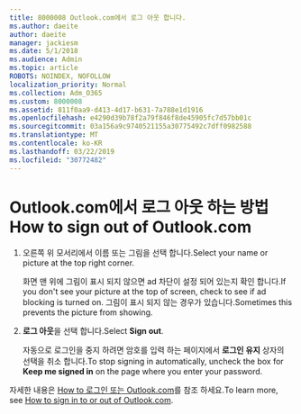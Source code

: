 ```yaml
---
title: 8000008 Outlook.com에서 로그 아웃 합니다.
ms.author: daeite
author: daeite
manager: jackiesm
ms.date: 5/1/2018
ms.audience: Admin
ms.topic: article
ROBOTS: NOINDEX, NOFOLLOW
localization_priority: Normal
ms.collection: Adm_O365
ms.custom: 8000008
ms.assetid: 811f0aa9-d413-4d17-b631-7a788e1d1916
ms.openlocfilehash: e4290d39b78f2a79f846f8de45905fc7d57bb01c
ms.sourcegitcommit: 03a156a9c9740521155a30775492c7dff0982588
ms.translationtype: MT
ms.contentlocale: ko-KR
ms.lasthandoff: 03/22/2019
ms.locfileid: "30772482"
---
```

# <a name="how-to-sign-out-of-outlookcom"></a><span data-ttu-id="be1f4-102">Outlook.com에서 로그 아웃 하는 방법</span><span class="sxs-lookup"><span data-stu-id="be1f4-102">How to sign out of Outlook.com</span></span>

1. <span data-ttu-id="be1f4-103">오른쪽 위 모서리에서 이름 또는 그림을 선택 합니다.</span><span class="sxs-lookup"><span data-stu-id="be1f4-103">Select your name or picture at the top right corner.</span></span>
    
    <span data-ttu-id="be1f4-104">화면 맨 위에 그림이 표시 되지 않으면 ad 차단이 설정 되어 있는지 확인 합니다.</span><span class="sxs-lookup"><span data-stu-id="be1f4-104">If you don't see your picture at the top of screen, check to see if ad blocking is turned on.</span></span> <span data-ttu-id="be1f4-105">그림이 표시 되지 않는 경우가 있습니다.</span><span class="sxs-lookup"><span data-stu-id="be1f4-105">Sometimes this prevents the picture from showing.</span></span>
    
2. <span data-ttu-id="be1f4-106">**로그 아웃**을 선택 합니다.</span><span class="sxs-lookup"><span data-stu-id="be1f4-106">Select **Sign out**.</span></span> 
    
    <span data-ttu-id="be1f4-107">자동으로 로그인을 중지 하려면 암호를 입력 하는 페이지에서 **로그인 유지** 상자의 선택을 취소 합니다.</span><span class="sxs-lookup"><span data-stu-id="be1f4-107">To stop signing in automatically, uncheck the box for **Keep me signed in** on the page where you enter your password.</span></span> 
    
<span data-ttu-id="be1f4-108">자세한 내용은 [How to 로그인 또는 Outlook.com](https://go.microsoft.com/fwlink/p/?linkid=873113)를 참조 하세요.</span><span class="sxs-lookup"><span data-stu-id="be1f4-108">To learn more, see [How to sign in to or out of Outlook.com](https://go.microsoft.com/fwlink/p/?linkid=873113).</span></span>
  

